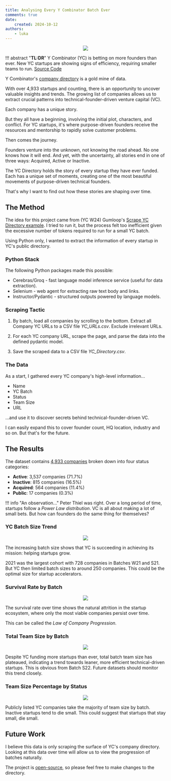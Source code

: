 ```yaml
---
title: Analysing Every Y Combinator Batch Ever
comments: true
date:
    created: 2024-10-12
authors:
    - luka
---
```

<p align="center">
<img src="https://github.com/lukafilipxvic/YC-Analyzed/blob/main/images/yc-analyzed.png?raw=true">
</p>

!!! abstract "**TL:DR**"
    Y Combinator (YC) is betting on more founders than ever. New YC startups are showing signs of efficiency, requiring smaller teams to run.
    [Source Code](https://github.com/lukafilipxvic/YC-Analyzed 'YC Analyzed Source Code')

Y Combinator's [company directory](https://www.ycombinator.com/companies 'YC Company Directory') is a gold mine of data.

With over 4,933 startups and counting, there is an opportunity to uncover valuable insights and trends. The growing list of companies allows us to extract crucial patterns into technical-founder-driven venture capital (VC). 

Each company has a unique story.

But they all have a beginning, involving the initial plot, characters, and conflict. For YC startups, it's where purpose-driven founders receive the resources and mentorship to rapidly solve customer problems.

Then comes the journey.

Founders venture into the unknown, not knowing the road ahead. No one knows how it will end. And yet, with the uncertainty, all stories end in one of three ways: Acquired, Active or Inactive. 

The YC Directory holds the story of every startup they have ever funded. Each has a unique set of moments, creating one of the most beautiful movements of purpose-driven technical founders.

That's why I want to find out how these stories are shaping over time.

## The Method
The idea for this project came from (YC W24) Gumloop's [Scrape YC Directory example](https://www.gumloop.com/templates/web_scraping/scrape_yc_directory). I tried to run it, but the process felt too inefficient given the excessive number of tokens required to run for a small YC batch.

Using Python only, I wanted to extract the information of every startup in YC's public directory.  

### Python Stack
The following Python packages made this possible:

* Cerebras/Groq - fast language model inference service (useful for data extraction).
* Selenium - web agent for extracting raw text body and links.
* Instructor/Pydantic - structured outputs powered by language models.

### Scraping Tactic
1. By batch, load all companies by scrolling to the bottom. Extract all Company YC URLs to a CSV file *YC_URLs.csv*. Exclude irrelevant URLs.

2. For each YC company URL, scrape the page, and parse the data into the defined pydantic model.

3. Save the scraped data to a CSV file *YC_Directory.csv*.

### The Data
As a start, I gathered every YC company's high-level information...

* Name
* YC Batch
* Status
* Team Size
* URL

...and use it to discover secrets behind technical-founder-driven VC.

I can easily expand this to cover founder count, HQ location, industry and so on. But that's for the future.

## The Results
The dataset contains [4,933 companies](#the-results 'as of October 12 2024') broken down into four status categories:

* **Active**: 3,537  companies (71.7%)
* **Inactive**: 815 companies (16.5%)
* **Acquired**: 564 companies (11.4%)
* **Public**: 17 companies (0.3%)

!!! info "An observation..."
    Peter Thiel was right. Over a long period of time, startups follow a *Power Law distribution*. VC is all about making a lot of small bets. But how can founders do the same thing for themselves?

### YC Batch Size Trend
<p align="center">
<img src="https://github.com/lukafilipxvic/YC-Analyzed/blob/main/images/1%20batch-size-over-time.png?raw=true">
</p>
The increasing batch size shows that YC is succeeding in achieving its mission: helping startups grow.

2021 was the largest cohort with 728 companies in Batches W21 and S21.
But YC then limited batch sizes to around 250 companies. This could be the optimal size for startup accelerators.

### Survival Rate by Batch
<p align="center">
<img src="https://github.com/lukafilipxvic/YC-Analyzed/blob/main/images/2%20survival-rate-over-time.png?raw=true">
</p>
The survival rate over time shows the natural attrition in the startup ecosystem, where only the most viable companies persist over time.

This can be called the *Law of Company Progression.*

### Total Team Size by Batch
<p align="center">
<img src="https://github.com/lukafilipxvic/YC-Analyzed/blob/main/images/3%20total-team-size-by-batch.png?raw=true">
</p>
Despite YC funding more startups than ever, total batch team size has plateaued, indicating a trend towards leaner, more efficient technical-driven startups. This is obvious from Batch S22. Future datasets should monitor this trend closely.

### Team Size Percentage by Status
<p align="center">
<img src="https://github.com/lukafilipxvic/YC-Analyzed/blob/main/images/4%20team-size-%25-by-status.png?raw=true">
</p>
Publicly listed YC companies take the majority of team size by batch.
Inactive startups tend to die small. This could suggest that startups that stay small, die small. 

## Future Work
I believe this data is only scraping the surface of YC's company directory. Looking at this data over time will allow us to view the progression of batches naturally.

The project is [open-source](https://github.com/lukafilipxvic/YC-Analyzed 'YC Analyzed Source Code'), so please feel free to make changes to the directory.
